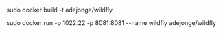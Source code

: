 
sudo docker build -t adejonge/wildfly .

sudo docker run -p 1022:22 -p 8081:8081 --name wildfly adejonge/wildfly
